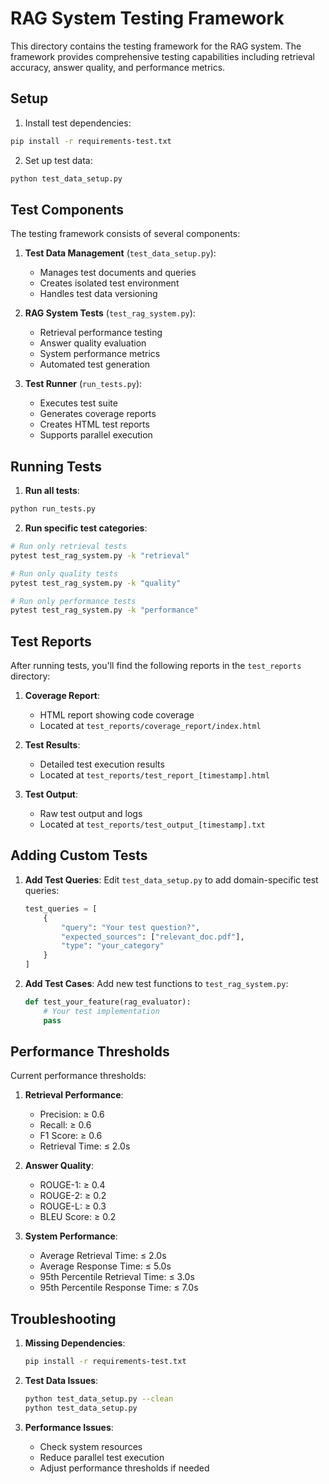 # RAG System Testing Framework

This directory contains the testing framework for the RAG system. The framework provides comprehensive testing capabilities including retrieval accuracy, answer quality, and performance metrics.

## Setup

1. Install test dependencies:
```bash
pip install -r requirements-test.txt
```

2. Set up test data:
```bash
python test_data_setup.py
```

## Test Components

The testing framework consists of several components:

1. **Test Data Management** (`test_data_setup.py`):
   - Manages test documents and queries
   - Creates isolated test environment
   - Handles test data versioning

2. **RAG System Tests** (`test_rag_system.py`):
   - Retrieval performance testing
   - Answer quality evaluation
   - System performance metrics
   - Automated test generation

3. **Test Runner** (`run_tests.py`):
   - Executes test suite
   - Generates coverage reports
   - Creates HTML test reports
   - Supports parallel execution

## Running Tests

1. **Run all tests**:
```bash
python run_tests.py
```

2. **Run specific test categories**:
```bash
# Run only retrieval tests
pytest test_rag_system.py -k "retrieval"

# Run only quality tests
pytest test_rag_system.py -k "quality"

# Run only performance tests
pytest test_rag_system.py -k "performance"
```

## Test Reports

After running tests, you'll find the following reports in the `test_reports` directory:

1. **Coverage Report**: 
   - HTML report showing code coverage
   - Located at `test_reports/coverage_report/index.html`

2. **Test Results**:
   - Detailed test execution results
   - Located at `test_reports/test_report_[timestamp].html`

3. **Test Output**:
   - Raw test output and logs
   - Located at `test_reports/test_output_[timestamp].txt`

## Adding Custom Tests

1. **Add Test Queries**:
   Edit `test_data_setup.py` to add domain-specific test queries:
   ```python
   test_queries = [
       {
           "query": "Your test question?",
           "expected_sources": ["relevant_doc.pdf"],
           "type": "your_category"
       }
   ]
   ```

2. **Add Test Cases**:
   Add new test functions to `test_rag_system.py`:
   ```python
   def test_your_feature(rag_evaluator):
       # Your test implementation
       pass
   ```

## Performance Thresholds

Current performance thresholds:

1. **Retrieval Performance**:
   - Precision: ≥ 0.6
   - Recall: ≥ 0.6
   - F1 Score: ≥ 0.6
   - Retrieval Time: ≤ 2.0s

2. **Answer Quality**:
   - ROUGE-1: ≥ 0.4
   - ROUGE-2: ≥ 0.2
   - ROUGE-L: ≥ 0.3
   - BLEU Score: ≥ 0.2

3. **System Performance**:
   - Average Retrieval Time: ≤ 2.0s
   - Average Response Time: ≤ 5.0s
   - 95th Percentile Retrieval Time: ≤ 3.0s
   - 95th Percentile Response Time: ≤ 7.0s

## Troubleshooting

1. **Missing Dependencies**:
   ```bash
   pip install -r requirements-test.txt
   ```

2. **Test Data Issues**:
   ```bash
   python test_data_setup.py --clean
   python test_data_setup.py
   ```

3. **Performance Issues**:
   - Check system resources
   - Reduce parallel test execution
   - Adjust performance thresholds if needed 